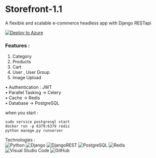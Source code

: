 # Storefront-1.1
A flexible and scalable e-commerce headless app with Django RESTapi

[![Deploy to Azure](https://aka.ms/deploytoazurebutton)](https://storefrontx.azurewebsites.net/)

### Features :
1. Category
2. Products
3. Cart
4. User , User Group
5. Image Upload

• Authentication : JWT  
• Parallel Tasking -> Celery  
• Cache -> Redis  
• Database -> PostgreSQL  

when you start : 
```
sudo service postgresql start
docker run -p 6379:6379 redis
python manage.py runserver
```
  

Technologies :   
![Python](https://img.shields.io/badge/python-3670A0?style=for-the-badge&logo=python&logoColor=ffdd54)
![Django](https://img.shields.io/badge/django-%23092E20.svg?style=for-the-badge&logo=django&logoColor=white)
![DjangoREST](https://img.shields.io/badge/DJANGO-REST-ff1709?style=for-the-badge&logo=django&logoColor=white&color=ff1709&labelColor=gray)
![PostgreSQL](https://img.shields.io/badge/PostgreSQL-316192?style=for-the-badge&logo=postgresql&logoColor=white)
![Redis](https://img.shields.io/badge/redis-%23DD0031.svg?style=for-the-badge&logo=redis&logoColor=white)
![Visual Studio Code](https://img.shields.io/badge/Visual%20Studio%20Code-0078d7.svg?style=for-the-badge&logo=visual-studio-code&logoColor=white)
![GitHub](https://img.shields.io/badge/github-%23121011.svg?style=for-the-badge&logo=github&logoColor=white) 
